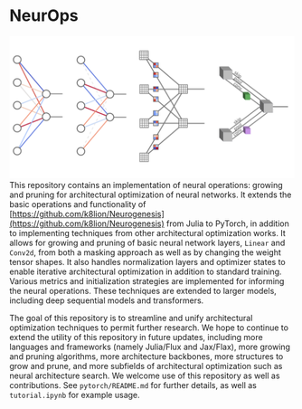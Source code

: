 # NeurOps

![Neuron representations (Adapted from a Maile et al. (2022))](images/neurops.png)
This repository contains an implementation of neural operations: growing and pruning for architectural optimization of neural networks. It extends the basic operations and functionality of [https://github.com/k8lion/Neurogenesis](https://github.com/k8lion/Neurogenesis) from Julia to PyTorch, in addition to implementing techniques from other architectural optimization works. It allows for growing and pruning of basic neural network layers, `Linear` and `Conv2d`, from both a masking approach as well as by changing the weight tensor shapes. It also handles normalization layers and optimizer states to enable iterative architectural optimization in addition to standard training. Various metrics and initialization strategies are implemented for informing the neural operations. These techniques are extended to larger models, including deep sequential models and transformers. 

The goal of this repository is to streamline and unify architectural optimization techniques to permit further research. We hope to continue to extend the utility of this repository in future updates, including more languages and frameworks (namely Julia/Flux and Jax/Flax), more growing and pruning algorithms, more architecture backbones, more structures to grow and prune, and more subfields of architectural optimization such as neural architecture search. We welcome use of this repository as well as contributions. See `pytorch/README.md` for further details, as well as `tutorial.ipynb` for example usage.
